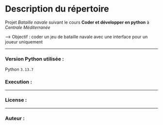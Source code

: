 # Description du répertoire
Projet *Bataille navale* suivant le cours **Coder et développer en python** à *Centrale Méditerranée*

--> Objectif : coder un jeu de bataille navale avec une interface pour un joueur uniquement


---

### Version Python utilisée :
Python `3.13.7`

### Execution :

---

### License : 

--- 

### Auteur :